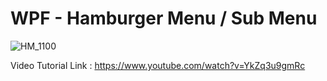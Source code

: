 # WPF - Hamburger Menu / Sub Menu 
![HM_1100](https://user-images.githubusercontent.com/55704859/122062367-fa590700-ce0c-11eb-9073-deb1b44f96db.png)


Video Tutorial Link : https://www.youtube.com/watch?v=YkZq3u9gmRc
